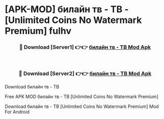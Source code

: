 # [APK-MOD] билайн тв - ТВ - [Unlimited Coins No Watermark Premium] fulhv



<div align="center">
<h3>🔴 Download [Server1] 👉👉 <a href="https://momento.my/?title=билайн_тв_-_ТВ">билайн тв - ТВ Mod Apk</a></h3><br>

<h3>🔴 Download [Server2] 👉👉 <a href="https://momento.my/?title=билайн_тв_-_ТВ">билайн тв - ТВ Mod Apk</a></h3>
</div>



Download билайн тв - ТВ 

Free APK MOD билайн тв - ТВ [Unlimited Coins No Watermark Premium]

Download билайн тв - ТВ [Unlimited Coins No Watermark Premium] Mod For Android
